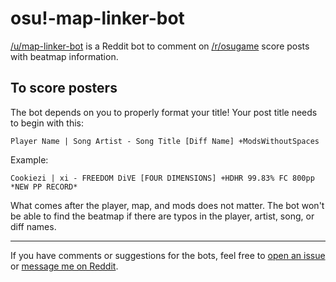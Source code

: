 # osu!-map-linker-bot

[/u/map-linker-bot](https://reddit.com/u/map-linker-bot) is a Reddit bot to comment on [/r/osugame](https://reddit.com/r/osugame) score posts with beatmap information.

## To score posters

The bot depends on you to properly format your title! Your post title needs to begin with this:
```
Player Name | Song Artist - Song Title [Diff Name] +ModsWithoutSpaces
```

Example:
```
Cookiezi | xi - FREEDOM DiVE [FOUR DIMENSIONS] +HDHR 99.83% FC 800pp *NEW PP RECORD*
```

What comes after the player, map, and mods does not matter. The bot won't be able to find the beatmap if there are typos in the player, artist, song, or diff names.

___

If you have comments or suggestions for the bots, feel free to [open an issue](https://github.com/christopher-dG/osu-map-linker-bot/issues/new) or [message me on Reddit](https://reddit.com/u/pm_me_dog_pics_pls).
